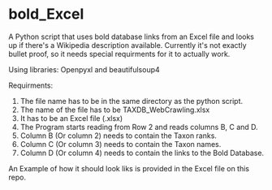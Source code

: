 # bold_Excel
A Python script that uses bold database links from an Excel file and looks up if there's a Wikipedia description available.
Currently it's not exactly bullet proof, so it needs special requirments for it to actually work.

Using libraries: Openpyxl and beautifulsoup4

Requirments:
1. The file name has to be in the same directory as the python script.
2. The name of the file has to be TAXDB_WebCrawling.xlsx
3. It has to be an Excel file (.xlsx)
4. The Program starts reading from Row 2 and reads columns B, C and D.
5. Column B (Or column 2) needs to contain the Taxon ranks. 
6. Column C (Or column 3) needs to contain the Taxon names.
6. Column D (Or column 4) needs to contain the links to the Bold Database.

An Example of how it should look liks is provided in the Excel file on this repo.
